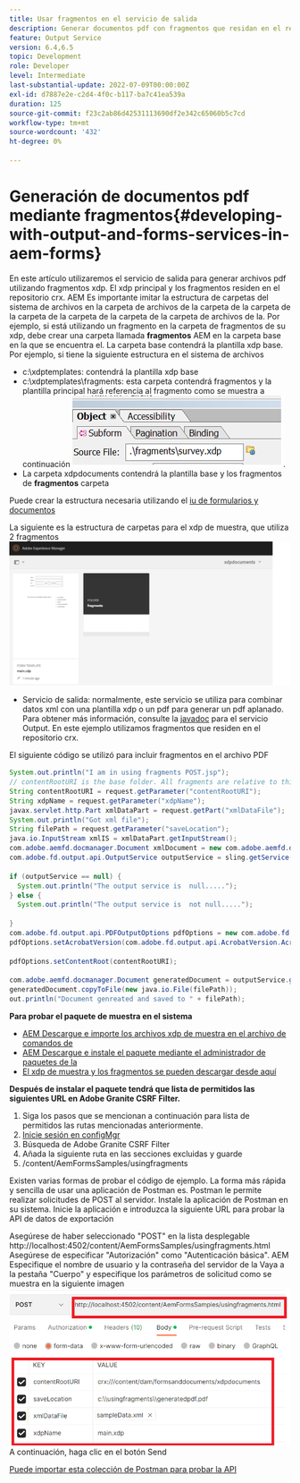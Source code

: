 ```yaml
---
title: Usar fragmentos en el servicio de salida
description: Generar documentos pdf con fragmentos que residan en el repositorio crx
feature: Output Service
version: 6.4,6.5
topic: Development
role: Developer
level: Intermediate
last-substantial-update: 2022-07-09T00:00:00Z
exl-id: d7887e2e-c2d4-4f0c-b117-ba7c41ea539a
duration: 125
source-git-commit: f23c2ab86d42531113690df2e342c65060b5c7cd
workflow-type: tm+mt
source-wordcount: '432'
ht-degree: 0%

---
```


# Generación de documentos pdf mediante fragmentos{#developing-with-output-and-forms-services-in-aem-forms}


En este artículo utilizaremos el servicio de salida para generar archivos pdf utilizando fragmentos xdp. El xdp principal y los fragmentos residen en el repositorio crx. AEM Es importante imitar la estructura de carpetas del sistema de archivos en la carpeta de archivos de la carpeta de la carpeta de la carpeta de la carpeta de la carpeta de la carpeta de archivos de la. Por ejemplo, si está utilizando un fragmento en la carpeta de fragmentos de su xdp, debe crear una carpeta llamada **fragmentos** AEM en la carpeta base en la que se encuentra el. La carpeta base contendrá la plantilla xdp base. Por ejemplo, si tiene la siguiente estructura en el sistema de archivos
* c:\xdptemplates: contendrá la plantilla xdp base
* c:\xdptemplates\fragments: esta carpeta contendrá fragmentos y la plantilla principal hará referencia al fragmento como se muestra a continuación
  ![fragment-xdp](assets/survey-fragment.png).
* La carpeta xdpdocuments contendrá la plantilla base y los fragmentos de **fragmentos** carpeta

Puede crear la estructura necesaria utilizando el [iu de formularios y documentos](http://localhost:4502/aem/forms.html/content/dam/formsanddocuments)

La siguiente es la estructura de carpetas para el xdp de muestra, que utiliza 2 fragmentos
![forms&amp;document](assets/fragment-folder-structure-ui.png)


* Servicio de salida: normalmente, este servicio se utiliza para combinar datos xml con una plantilla xdp o un pdf para generar un pdf aplanado. Para obtener más información, consulte la [javadoc](https://helpx.adobe.com/experience-manager/6-5/forms/javadocs/index.html?com/adobe/fd/output/api/OutputService.html) para el servicio Output. En este ejemplo utilizamos fragmentos que residen en el repositorio crx.


El siguiente código se utilizó para incluir fragmentos en el archivo PDF

```java
System.out.println("I am in using fragments POST.jsp");
// contentRootURI is the base folder. All fragments are relative to this folder
String contentRootURI = request.getParameter("contentRootURI");
String xdpName = request.getParameter("xdpName");
javax.servlet.http.Part xmlDataPart = request.getPart("xmlDataFile");
System.out.println("Got xml file");
String filePath = request.getParameter("saveLocation");
java.io.InputStream xmlIS = xmlDataPart.getInputStream();
com.adobe.aemfd.docmanager.Document xmlDocument = new com.adobe.aemfd.docmanager.Document(xmlIS);
com.adobe.fd.output.api.OutputService outputService = sling.getService(com.adobe.fd.output.api.OutputService.class);

if (outputService == null) {
  System.out.println("The output service is  null.....");
} else {
  System.out.println("The output service is  not null.....");

}
com.adobe.fd.output.api.PDFOutputOptions pdfOptions = new com.adobe.fd.output.api.PDFOutputOptions();
pdfOptions.setAcrobatVersion(com.adobe.fd.output.api.AcrobatVersion.Acrobat_11);

pdfOptions.setContentRoot(contentRootURI);

com.adobe.aemfd.docmanager.Document generatedDocument = outputService.generatePDFOutput(xdpName, xmlDocument, pdfOptions);
generatedDocument.copyToFile(new java.io.File(filePath));
out.println("Document genreated and saved to " + filePath);
```

**Para probar el paquete de muestra en el sistema**

* [AEM Descargue e importe los archivos xdp de muestra en el archivo de comandos de](assets/xdp-templates-fragments.zip)
* [AEM Descargue e instale el paquete mediante el administrador de paquetes de la](assets/using-fragments-assets.zip)
* [El xdp de muestra y los fragmentos se pueden descargar desde aquí](assets/xdptemplates.zip)

**Después de instalar el paquete tendrá que lista de permitidos las siguientes URL en Adobe Granite CSRF Filter.**

1. Siga los pasos que se mencionan a continuación para lista de permitidos las rutas mencionadas anteriormente.
1. [Inicie sesión en configMgr](http://localhost:4502/system/console/configMgr)
1. Búsqueda de Adobe Granite CSRF Filter
1. Añada la siguiente ruta en las secciones excluidas y guarde
1. /content/AemFormsSamples/usingfragments

Existen varias formas de probar el código de ejemplo. La forma más rápida y sencilla de usar una aplicación de Postman es. Postman le permite realizar solicitudes de POST al servidor. Instale la aplicación de Postman en su sistema.
Inicie la aplicación e introduzca la siguiente URL para probar la API de datos de exportación

Asegúrese de haber seleccionado &quot;POST&quot; en la lista desplegable http://localhost:4502/content/AemFormsSamples/usingfragments.html Asegúrese de especificar &quot;Autorización&quot; como &quot;Autenticación básica&quot;. AEM Especifique el nombre de usuario y la contraseña del servidor de la Vaya a la pestaña &quot;Cuerpo&quot; y especifique los parámetros de solicitud como se muestra en la siguiente imagen
![exportar](assets/using-fragment-postman.png)
A continuación, haga clic en el botón Send

[Puede importar esta colección de Postman para probar la API](assets/usingfragments.postman_collection.json)
